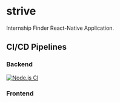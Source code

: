 # strive
Internship Finder React-Native Application.

## CI/CD Pipelines
### Backend
[![Node.js CI](https://github.com/DamianBhatia/strider/actions/workflows/node_CI.yml/badge.svg?branch=dev)](https://github.com/DamianBhatia/strider/actions/workflows/node_CI.yml)

### Frontend
